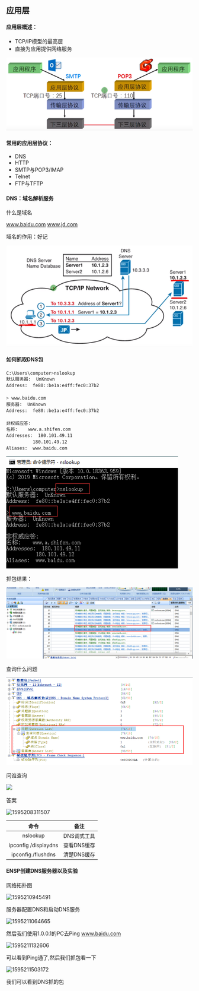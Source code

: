 ## 应用层

#### 应用层概述：

* TCP/IP模型的最高层
* 直接为应用提供网络服务

![1595204827640](DNS.assets/1595204827640.png)

#### 常用的应用层协议：

* DNS
* HTTP
* SMTP与POP3/IMAP
* Telnet
* FTP与TFTP

#### DNS：域名解析服务

什么是域名

www.baidu.com www.jd.com

域名的作用：好记

![1595205397100](DNS.assets/1595205397100.png)

#### 如何抓取DNS包

```bash
C:\Users\computer>nslookup
默认服务器:  UnKnown
Address:  fe80::be1a:e4ff:fec0:37b2

> www.baidu.com
服务器:  UnKnown
Address:  fe80::be1a:e4ff:fec0:37b2

非权威应答:
名称:    www.a.shifen.com
Addresses:  180.101.49.11
          180.101.49.12
Aliases:  www.baidu.com
```

![1595207329304](DNS.assets/1595207329304.png)

抓包结果：

![1595207580878](DNS.assets/1595207580878.png)

查询什么问题

![1595207806353](DNS.assets/1595207806353.png)

问谁查询

![](F:\华为网络证书\HCNP\DNS.assets\1595207923687.png)

答案

![1595208311507](F:\华为网络证书\HCNP\DNS.assets\1595208311507.png)

|         命令         |    备注     |
| :------------------: | :---------: |
|       nslookup       | DNS调式工具 |
| ipconfig /displaydns | 查看DNS缓存 |
|  ipconfig /flushdns  | 清楚DNS缓存 |

#### ENSP创建DNS服务器以及实验

网络拓扑图

![1595210945491](F:\华为网络证书\HCNP\DNS.assets\1595210945491.png)

服务器配置DNS和启动DNS服务

![1595211064665](F:\华为网络证书\HCNP\DNS.assets\1595211064665.png)

然后我们使用1.0.0.1的PC去Ping www.baidu.com

![1595211132606](F:\华为网络证书\HCNP\DNS.assets\1595211132606.png)

可以看到Ping通了,然后我们抓包看一下

![1595211503172](F:\华为网络证书\HCNP\DNS.assets\1595211503172.png)

我们可以看到DNS抓的包

